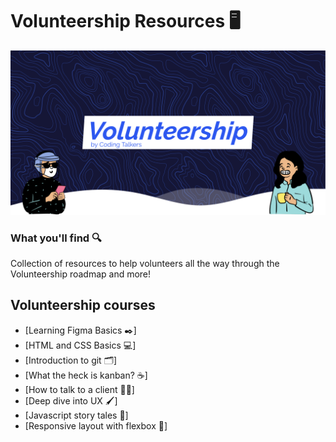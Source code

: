 # Volunteership Resources :desktop_computer:

![Logo_Volunteership](./images/github-banner.png)

### What you'll find :mag:

Collection of resources to help volunteers all the way through the Volunteership roadmap and more!

## Volunteership courses

-   [Learning Figma Basics :black_nib:]
-   [HTML and CSS Basics :computer:]
-   [Introduction to git :card_index_dividers:]
-   [What the heck is kanban? :coffee:]
-   [How to talk to a client :massage_man:]
-   [Deep dive into UX :paintbrush:]
-   [Javascript story tales :notebook:]
-   [Responsive layout with flexbox :iphone:]
